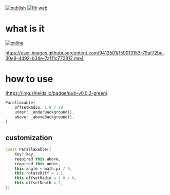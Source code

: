[![publish](https://github.com/ZuYun/parallaxj/actions/workflows/publish.yml/badge.svg)](https://github.com/ZuYun/parallaxj/actions/workflows/publish.yml)  [![lib web](https://github.com/ZuYun/parallaxj/actions/workflows/libweb.yml/badge.svg)](https://github.com/ZuYun/parallaxj/actions/workflows/libweb.yml)

# what is it

[![online](https://img.shields.io/badge/online-test-green)](https://zuyun.github.io/parallaxj/#/)

https://user-images.githubusercontent.com/9412501/159013153-79af72be-30e9-4d92-b34e-7af11c772812.mp4

# how to use
[(https://img.shields.io/badge/pub-v0.0.2-green)](https://pub.dev/packages/parallaxj)
```dart
Parallaxable(
    offsetRadio: 1.0 / 10,
    under: _underBackground(),
    above: _aboveBackground(),
)

```
## customization

```dart
const Parallaxable({
    Key? key,
    required this.above,
    required this.under,
    this.angle = math.pi / 9,
    this.rotateDiff = 1.1,
    this.offsetRadio = 1.0 / 6,
    this.offsetDepth = 2,
})
```
